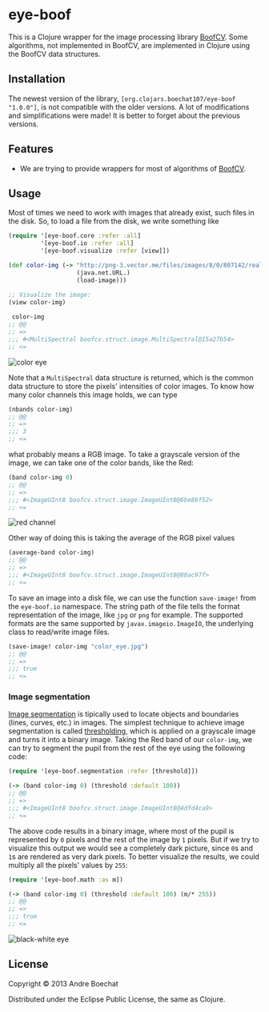 # eye-boof

This is a Clojure wrapper for the image processing library [BoofCV](http://boofcv.org/).
Some algorithms, not implemented in BoofCV, are implemented in Clojure using the
BoofCV data structures.

## Installation

The newest version of the library, `[org.clojars.boechat107/eye-boof "1.0.0"]`, is
not compatible with the older versions. A lot of modifications and simplifications
were made! It is better to forget about the previous versions.

## Features

* We are trying to provide wrappers for most of algorithms of 
[BoofCV](http://boofcv.org/index.php?title=Manual).

## Usage

Most of times we need to work with images that already exist, such files in the
disk. So, to load a file from the disk, we write something like

```clojure
(require '[eye-boof.core :refer :all]
         '[eye-boof.io :refer :all]
         '[eye-boof.visualize :refer [view]])

(def color-img (-> "http://png-3.vector.me/files/images/8/0/807142/realistic_vector_eye_thumb.jpg"
                   (java.net.URL.)
                   (load-image)))

;; Visualize the image:
(view color-img)
 
 color-img
;; @@
;; =>
;;; #<MultiSpectral boofcv.struct.image.MultiSpectral@15a27b54>
;; <=
```
![color eye](http://png-3.vector.me/files/images/8/0/807142/realistic_vector_eye_thumb.jpg)

Note that a `MultiSpectral` data structure is returned, which is the common data structure
to store the pixels' intensities of color images. To know how many color channels this
image holds, we can type

```clojure
(nbands color-img)
;; @@
;; =>
;;; 3
;; <=
```

what probably means a RGB image. To take a grayscale version of the image, we can take one of the color bands, like the Red:

```clojure
(band color-img 0)
;; @@
;; =>
;;; #<ImageUInt8 boofcv.struct.image.ImageUInt8@6be86f52>
;; <=
```

![red channel](http://i58.tinypic.com/slgrdj.png)

Other way of doing this is taking the average of the RGB pixel values

```clojure
(average-band color-img)
;; @@
;; =>
;;; #<ImageUInt8 boofcv.struct.image.ImageUInt8@80ac97f>
;; <=
```

To save an image into a disk file, we can use the function `save-image!`
from the `eye-boof.io` namespace. The string path of the file tells the format
representation of the image, like `jpg` or `png` for example. The supported
formats are the same supported by `javax.imageio.ImageIO`, the underlying class
to read/write image files.

```clojure
(save-image! color-img "color_eye.jpg")
;; @@
;; =>
;;; true
;; <=
```

### Image segmentation

[Image segmentation](http://en.wikipedia.org/wiki/Image_segmentation) is tipically used to locate objects and boundaries (lines, curves, etc.) in images. The simplest technique to achieve image segmentation is called [thresholding](thresholding), which is applied on a grayscale image and turns it into a binary image. Taking the Red band of our `color-img`, we can try to segment the pupil from the rest of the eye using the following code:

```clojure
(require '[eye-boof.segmentation :refer [threshold]])

(-> (band color-img 0) (threshold :default 100))
;; @@
;; =>
;;; #<ImageUInt8 boofcv.struct.image.ImageUInt8@4dfd4ca9>
;; <=
```

The above code results in a binary image, where most of the pupil is represented by `0` pixels and the rest of the image by `1` pixels. But if we try to visualize this output we would see a completely dark picture, since `0`s and `1`s are rendered as very dark pixels. To better visualize the results, we could multiply all the pixels' values by `255`: 

```clojure
(require '[eye-boof.math :as m])

(-> (band color-img 0) (threshold :default 100) (m/* 255))
;; @@
;; =>
;;; true
;; <=
```

![black-white eye](http://i58.tinypic.com/105nxwk.png)

## License

Copyright © 2013 Andre Boechat

Distributed under the Eclipse Public License, the same as Clojure.
